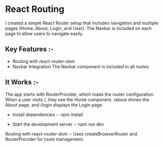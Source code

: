 # React Routing 
I created a simple React Router setup that includes navigation and multiple pages (Home, About, Login, and User). The Navbar is included on each page to allow users to navigate easily.

## Key Features :-
- Routing with react-router-dom
- Navbar Integration
The Navbar component is included in all routes

## It Works :-
The app starts with RouterProvider, which loads the router configuration.
When a user visits /, they see the Home component.
/about shows the About page, and /login displays the Login page.

- Install dependencies :- npm install

- Start the development server :- npm run dev   

Routing with react-router-dom :- Uses createBrowserRouter and RouterProvider for route management.
